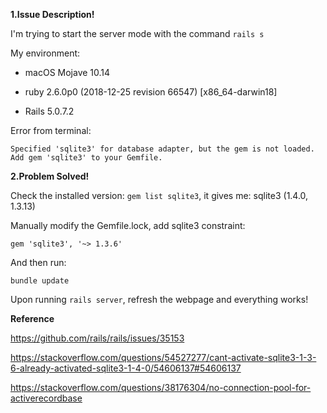 **1.Issue Description!**

I'm trying to start the server mode with the command ```rails s```

My environment:

- macOS Mojave 10.14

- ruby 2.6.0p0 (2018-12-25 revision 66547) [x86_64-darwin18]

- Rails 5.0.7.2

Error from terminal:

```
Specified 'sqlite3' for database adapter, but the gem is not loaded. Add gem 'sqlite3' to your Gemfile.
```

**2.Problem Solved!**

Check the installed version: ```gem list sqlite3```, it gives me: sqlite3 (1.4.0, 1.3.13)


Manually modify the Gemfile.lock, add sqlite3 constraint:

```
gem 'sqlite3', '~> 1.3.6'
```

And then run:

```
bundle update
``` 

Upon running ```rails server```, refresh the webpage and everything works! 

**Reference**

https://github.com/rails/rails/issues/35153

https://stackoverflow.com/questions/54527277/cant-activate-sqlite3-1-3-6-already-activated-sqlite3-1-4-0/54606137#54606137

https://stackoverflow.com/questions/38176304/no-connection-pool-for-activerecordbase

